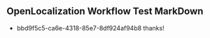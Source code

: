 ## OpenLocalization Workflow Test MarkDown
* bbd9f5c5-ca6e-4318-85e7-8df924af94b8 thanks!

<!--HONumber=Nov16_HO2-->


